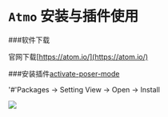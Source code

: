 # `Atmo` 安装与插件使用

###软件下载

官网下载[https://atom.io/](https://atom.io/)<br/>

###安装插件[activate-poser-mode](https://atom.io/packages/activate-power-mode)

'#'Packages -> Setting View -> Open -> Install  <br/>

![](https://github.com/htengweb/react-knowledge/blob/master/images/activateSetting.png)